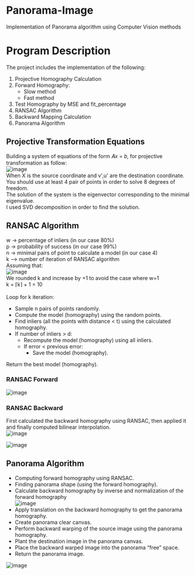 # Panorama-Image
Implementation of Panorama algorithm using Computer Vision methods

# Program Description
The project includes the implementation of the following:
1. Projective Homography Calculation
2. Forward Homography:
   - Slow method
   - Fast method
3. Test Homography by MSE and fit_percentage
4. RANSAC Algorithm 
5. Backward Mapping Calculation
6. Panorama Algorithm 


## Projective Transformation Equations
Building a system of equations of the form 𝐴𝑥 = 𝑏, for projective transformation as follow:
<br /> 
![image](https://user-images.githubusercontent.com/108329249/178119974-738f4356-9dca-4ba4-a025-b6685c1cf340.png)
<br /> 
When X is the source coordinate and v',u' are the destination coordinate.<br /> 
You should use at least 4 pair of points in order to solve 8 degrees of freedom.<br /> 
The solution of the system is the eigenvector corresponding to the minimal eigenvalue.<br /> 
I used SVD decomposition in order to find the solution.  

## RANSAC Algorithm
w -> percentage of inliers (in our case 80%)<br />
p -> probability of success (in our case 99%)<br />
n -> minimal pairs of point to calculate a model (in our case 4)<br />
k –> number of iteration of RANSAC algorithm<br />
Assuming that:<br />
![image](https://user-images.githubusercontent.com/108329249/178119672-89eef095-c00a-4f05-ba6b-ed39ac9e86f9.png)
<br />
We rounded k and increase by +1 to avoid the case where w=1
<br />
k = ⌈k⌉ + 1 = 10 
<br />
<br />
Loop for k iteration:
  - Sample n pairs of points randomly.
  - Compute the model (homography) using the random points.
  - Find inliers (all the points with distance < t) using the calculated homography.
  - If number of inliers > d:
    - Recompute the model (homography) using all inliers.
    - If error < previous error:
      - Save the model (homography).
      
Return the best model (homography).
### RANSAC Forward
![image](https://user-images.githubusercontent.com/108329249/178119817-20dcdaea-168c-4538-b179-a99fcd58199e.png)

### RANSAC Backward
First calculated the backward homography using RANSAC, then applied it and finally computed bilinear interpolation.
<br />
![image](https://user-images.githubusercontent.com/108329249/178120072-79fb4dee-95cd-4e8c-ad60-dd43a27cf81a.png)
<br />

![image](https://user-images.githubusercontent.com/108329249/178119838-12b06320-e928-4436-9117-65fc62565a18.png)

## Panorama Algorithm
- Computing forward homography using RANSAC.
- Finding panorama shape (using the forward homography).
- Calculate backward homography by inverse and normalization of the forward homography<br />
![image](https://user-images.githubusercontent.com/108329249/178120079-7cf753e3-fbed-4461-a160-489abe524642.png)
- Apply translation on the backward homography to get the panorama homography.
- Create panorama clear canvas.
- Perform backward warping of the source image using the panorama homography.
- Plant the destination image in the panorama canvas.
- Place the backward warped image into the panorama “free” space.
- Return the panorama image.

![image](https://user-images.githubusercontent.com/108329249/178120139-28e91fa6-12b9-4e6d-aa05-6af57b1e0eee.png)











